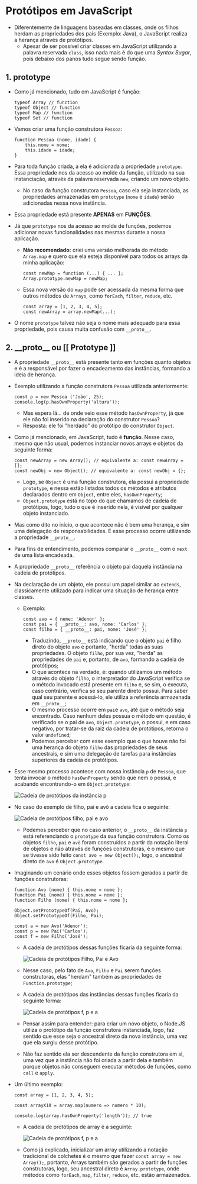 # Protótipos em JavaScript

- Diferentemente de linguagens baseadas em classes, onde os filhos herdam as propriedades dos pais (Exemplo: Java), o JavaScript realiza a herança através de protótipos.
    - Apesar de ser possível criar classes em JavaScript utilizando a palavra reservada `class`, isso nada mais é do que uma *Syntax Sugar*, pois debaixo dos panos tudo segue sendo função.

## 1. prototype

- Como já mencionado, tudo em JavaScript é função:

    ```
    typeof Array // function
    typeof Object // function
    typeof Map // function
    typeof Set // function
    ```

- Vamos criar uma função construtora `Pessoa`:

    ```
    function Pessoa (nome, idade) {
        this.nome = nome;
        this.idade = idade;
    }
    ```

- Para toda função criada, a ela é adicionada a propriedade `prototype`. Essa propriedade nos da acesso ao molde da função, utilizado na sua instanciação, através da palavra reservada `new`, criando um novo objeto.
    - No caso da função construtora `Pessoa`, caso ela seja instanciada, as propriedades armazenadas em `prototype` (`nome` e `idade`) serão adicionadas nessa nova instância.

- Essa propriedade está presente **APENAS** em **FUNÇÕES**.

- Já que `prototype` nos da acesso ao molde de funções, podemos adicionar novas funcionalidades nas mesmas durante a nossa aplicação.
    - **Não recomendado:** criei uma versão melhorada do método `Array.map` e quero que ela esteja disponível para todos os arrays da minha aplicação:

        ```
        const newMap = function (...) { ... };
        Array.prototype.newMap = newMap;
        ```
    
    - Essa nova versão do `map` pode ser acessada da mesma forma que outros métodos de `Arrays`, como `forEach`, `filter`, `reduce`, etc.

        ```
        const array = [1, 2, 3, 4, 5];
        const newArray = array.newMap(...);
        ```

- O nome `prototype` talvez não seja o nome mais adequado para essa propriedade, pois causa muita confusão com `__proto__`.

## 2. \_\_proto\_\_ ou [[ Prototype ]]

- A propriedade `__proto__` está presente tanto em funções quanto objetos e é a responsável por fazer o encadeamento das instâncias, formando a ideia de herança.

- Exemplo utilizando a função construtora `Pessoa` utilizada anteriormente:
    
    ```
    const p = new Pessoa ('João', 25);
    console.log(p.hasOwnProperty('altura'));
    ```

    - Mas espera lá... de onde veio esse método `hasOwnProperty`, já que ele não foi inserido na declaração do construtor `Pessoa`?
    - Resposta: ele foi "herdado" do protótipo do construtor `Object`.

- Como já mencionado, em JavaScript, tudo é **função**. Nesse caso, mesmo que não usual, podemos instanciar novos arrays e objetos da seguinte forma:

    ```
    const newArray = new Array(); // equivalente a: const newArray = [];
    const newObj = new Object(); // equivalente a: const newObj = {};
    ```

    - Logo, se `Object` é uma função construtora, ela possui a propriedade `prototype`, e nessa estão listados todos os métodos e atributos declarados dentro em `Object`, entre eles, `hasOwnProperty`;
    - `Object.prototype` está no topo do que chamamos de cadeia de protótipos, logo, tudo o que é inserido nela, é visível por qualquer objeto instanciado.

- Mas como dito no início, o que acontece não é bem uma herança, e sim uma delegação de responsabilidades. E esse processo ocorre utilizando a propriedade `__proto__`.

- Para fins de entendimento, podemos comparar o `__proto__` com o `next` de uma lista encadeada.

- A propriedade `__proto__` referência o objeto pai daquela instância na cadeia de protótipos.

- Na declaração de um objeto, ele possui um papel similar ao `extends`, classicamente utilizado para indicar uma situação de herança entre classes.
    - Exemplo:

        ```
        const avo = { nome: 'Adenor' };
        const pai = { __proto__: avo, nome: 'Carlos' };
        const filho = { __proto__: pai, nome: 'José' };
        ```

        - Traduzindo, `__proto__` está indicando que o objeto `pai` é filho direto do objeto `avo` e portanto, "herda" todas as suas
        propriedades. O objeto `filho`, por sua vez, "herda" as propriedades de `pai` e, portanto, de `avo`, formando a cadeia de protótipos;
        - O que acontece na verdade, é: quando utilizamos um método através do objeto `filho`, o interpretador do JavaScript verifica se o método invocado está presente em `filho` e, se sim, o executa, caso contrário, verifica se seu parente direto possui. Para saber qual seu parente e acessá-lo, ele utiliza a referência armazenada em `__proto__`;
        - O mesmo processo ocorre em `pai`e `avo`, até que o método seja encontrado. Caso nenhum deles possua o método em questão, é verificado se o pai de `avo`, `Object.prototype`, o possui, e em caso negativo, por tratar-se da raiz da cadeia de protótipos, retorna o valor `undefined`;
        - Podemos perceber com esse exemplo que o que houve não foi uma herança do objeto `filho` das propriedades de seus ancestrais, e sim uma delegação de tarefas para instâncias superiores da cadeia de protótipos.

- Esse mesmo processo acontece com nossa instância `p` de `Pessoa`, que tenta invocar o método `hasOwnProperty` sendo que nem o possui, e acabando encontrando-o em `Object.prototype`:

    ![Cadeia de protótipos da instância p](./imgs/prototype-chain-1.png)

- No caso do exemplo de filho, pai e avô a cadeia fica o seguinte:

    ![Cadeia de protótipos filho, pai e avo](./imgs/prototype-chain-2.png)

    - Podemos perceber que no caso anterior, o `__proto__` da instância `p` está referenciando o `prototype` da sua função construtora. Como os objetos `filho`, `pai` e `avô` foram construídos a partir da notação literal de objetos e não através de funções construtoras, é o mesmo que se tivesse sido feito `const avo = new Object();`, logo, o ancestral direto de `avo` é `Object.prototype`.

- Imaginando um cenário onde esses objetos fossem gerados a partir de funções construtoras:

    ```
    function Avo (nome) { this.nome = nome };
    function Pai (nome) { this.nome = nome };
    function Filho (nome) { this.nome = nome };

    Object.setPrototypeOf(Pai, Avo);
    Object.setPrototypeOf(Filho, Pai);

    const a = new Avo('Adenor');
    const p = new Pai('Carlos');
    const f = new Filho('José');
    ```

    - A cadeia de protótipos dessas funções ficaria da seguinte forma:

        ![Cadeia de protótipos Filho, Pai e Avo](./imgs/prototype-chain-3.png)

    - Nesse caso, pelo fato de `Avo`, `Filho` e `Pai` serem funções construtoras, elas "herdam" também as propriedades de `Function.prototype`;

    - A cadeia de protótipos das instâncias dessas funções ficaria da seguinte forma:

        ![Cadeia de protótipos f, p e a](./imgs/prototype-chain-4.png)

    - Pensar assim para entender: para criar um novo objeto, o Node.JS utiliza o protótipo da função construtora instanciada, logo, faz sentido que esse seja o ancestral direto da nova instância, uma vez que ela surgiu desse protótipo. 
    - Não faz sentido ela ser descendente da função construtora em si, uma vez que a instância não foi criada a partir dela e também porque objetos não conseguem executar métodos de funções, como `call` e `apply`.

- Um último exemplo:

    ```
    const array = [1, 2, 3, 4, 5];

    const arrayX10 = array.map(numero => numero * 10);

    console.log(array.hasOwnProperty('length')); // true
    ```

    - A cadeia de protótipos de array é a seguinte:

        ![Cadeia de protótipos f, p e a](./imgs/prototype-chain-5.png)

    - Como já explicado, inicializar um array utilizando a notação tradicional de colchetes é o mesmo que fazer `const array = new Array();`, portanto, Arrays também são gerados a partir de funções construtoras, logo, seu ancestral direto é `Array.prototype`, onde métodos como `forEach`, `map`, `filter`, `reduce`, etc. estão armazenados.